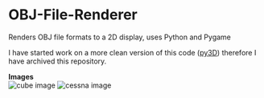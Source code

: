 # OBJ-File-Renderer
Renders OBJ file formats to a 2D display, uses Python and Pygame

I have started work on a more clean version of this code ([py3D](https://github.com/hamolicious/py3d)) therefore I have archived this repository.

<strong>Images</strong><br>
<img src="https://i.ibb.co/wrJGwVG/image.png" alt="cube image" border="0">
<img src="https://i.ibb.co/q9PD5Q3/image.png" alt="cessna image" border="0">

